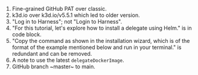 1. Fine-grained GitHub PAT over classic.
2. k3d.io over k3d.io/v5.5.1 which led to older version.
3. "Log in to Harness"; not "Login to Harness".
4. "For this tutorial, let's explore how to install a delegate using Helm." is in code block.
5. "Copy the command as shown in the installation wizard, which is of the format of the example mentioned below and run in your terminal." is redundant and can be removed.
6. A note to use the latest `delegateDockerImage`.
7. GitHub branch ~master~ to main.
